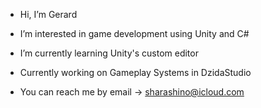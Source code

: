 - Hi, I’m Gerard
- I’m interested in game development using Unity and C#
- I’m currently learning Unity's custom editor 
- Currently working on Gameplay Systems in DzidaStudio




- You can reach me by email -> sharashino@icloud.com

